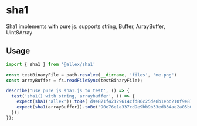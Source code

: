 # sha1

Sha1 implements with pure js. supports string, Buffer, ArrayBuffer, Uint8Array

## Usage

```js
import { sha1 } from '@allex/sha1'

const testBinaryFile = path.resolve(__dirname, 'files', 'me.png')
const arrayBuffer = fs.readFileSync(testBinaryFile);

describe('use pure js sha1.js to test', () => {
  test('sha1() with string, arraybuffer', () => {
    expect(sha1('allex')).toBe('d9e871f42129614cfd86c25de8b1ebd210f9e875');
    expect(sha1(arrayBuffer)).toBe('90e76e1a337cd9e9bb9b33ed834ae2a05b069685');
  });
});
```
